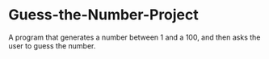 # Guess-the-Number-Project
A program that generates a number between 1 and a 100, and then asks the user to guess the number.
